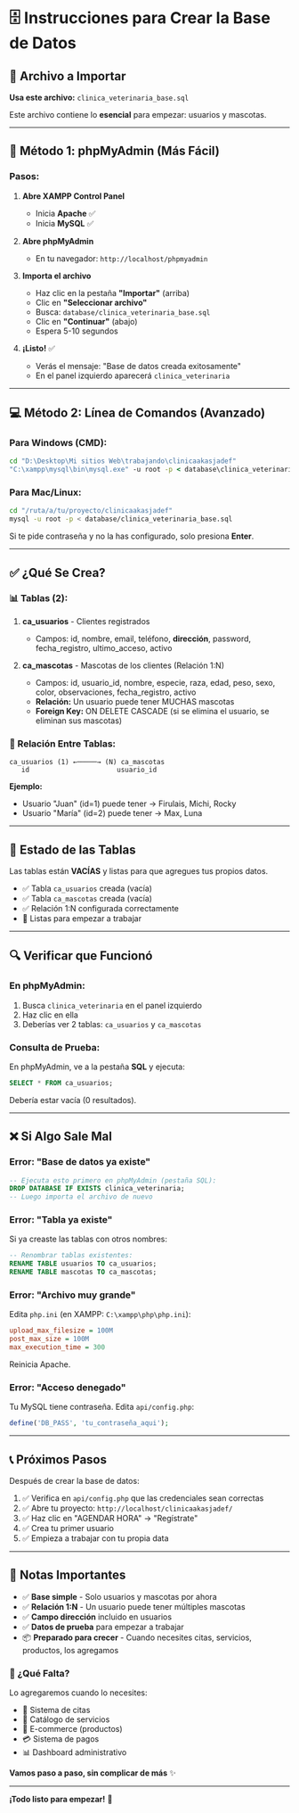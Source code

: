 # 🗄️ Instrucciones para Crear la Base de Datos

## 📄 Archivo a Importar

**Usa este archivo:** `clinica_veterinaria_base.sql`

Este archivo contiene lo **esencial** para empezar: usuarios y mascotas.

---

## 🚀 Método 1: phpMyAdmin (Más Fácil)

### Pasos:

1. **Abre XAMPP Control Panel**
   - Inicia **Apache** ✅
   - Inicia **MySQL** ✅

2. **Abre phpMyAdmin**
   - En tu navegador: `http://localhost/phpmyadmin`

3. **Importa el archivo**
   - Haz clic en la pestaña **"Importar"** (arriba)
   - Clic en **"Seleccionar archivo"**
   - Busca: `database/clinica_veterinaria_base.sql`
   - Clic en **"Continuar"** (abajo)
   - Espera 5-10 segundos

4. **¡Listo!** ✅
   - Verás el mensaje: "Base de datos creada exitosamente"
   - En el panel izquierdo aparecerá `clinica_veterinaria`

---

## 💻 Método 2: Línea de Comandos (Avanzado)

### Para Windows (CMD):
```cmd
cd "D:\Desktop\Mi sitios Web\trabajando\clinicaakasjadef"
"C:\xampp\mysql\bin\mysql.exe" -u root -p < database\clinica_veterinaria_base.sql
```

### Para Mac/Linux:
```bash
cd "/ruta/a/tu/proyecto/clinicaakasjadef"
mysql -u root -p < database/clinica_veterinaria_base.sql
```

Si te pide contraseña y no la has configurado, solo presiona **Enter**.

---

## ✅ ¿Qué Se Crea?

### 📊 Tablas (2):
1. **ca_usuarios** - Clientes registrados
   - Campos: id, nombre, email, teléfono, **dirección**, password, fecha_registro, ultimo_acceso, activo
   
2. **ca_mascotas** - Mascotas de los clientes (Relación 1:N)
   - Campos: id, usuario_id, nombre, especie, raza, edad, peso, sexo, color, observaciones, fecha_registro, activo
   - **Relación:** Un usuario puede tener MUCHAS mascotas
   - **Foreign Key:** ON DELETE CASCADE (si se elimina el usuario, se eliminan sus mascotas)

### 🔗 Relación Entre Tablas:
```
ca_usuarios (1) ←─────→ (N) ca_mascotas
   id                      usuario_id
```

**Ejemplo:**
- Usuario "Juan" (id=1) puede tener → Firulais, Michi, Rocky
- Usuario "María" (id=2) puede tener → Max, Luna

---

## 📝 Estado de las Tablas

Las tablas están **VACÍAS** y listas para que agregues tus propios datos.

- ✅ Tabla `ca_usuarios` creada (vacía)
- ✅ Tabla `ca_mascotas` creada (vacía)
- ✅ Relación 1:N configurada correctamente
- 🎯 Listas para empezar a trabajar

---

## 🔍 Verificar que Funcionó

### En phpMyAdmin:
1. Busca `clinica_veterinaria` en el panel izquierdo
2. Haz clic en ella
3. Deberías ver 2 tablas: `ca_usuarios` y `ca_mascotas`

### Consulta de Prueba:
En phpMyAdmin, ve a la pestaña **SQL** y ejecuta:
```sql
SELECT * FROM ca_usuarios;
```

Debería estar vacía (0 resultados).

---

## ❌ Si Algo Sale Mal

### Error: "Base de datos ya existe"
```sql
-- Ejecuta esto primero en phpMyAdmin (pestaña SQL):
DROP DATABASE IF EXISTS clinica_veterinaria;
-- Luego importa el archivo de nuevo
```

### Error: "Tabla ya existe"
Si ya creaste las tablas con otros nombres:
```sql
-- Renombrar tablas existentes:
RENAME TABLE usuarios TO ca_usuarios;
RENAME TABLE mascotas TO ca_mascotas;
```

### Error: "Archivo muy grande"
Edita `php.ini` (en XAMPP: `C:\xampp\php\php.ini`):
```ini
upload_max_filesize = 100M
post_max_size = 100M
max_execution_time = 300
```
Reinicia Apache.

### Error: "Acceso denegado"
Tu MySQL tiene contraseña. Edita `api/config.php`:
```php
define('DB_PASS', 'tu_contraseña_aqui');
```

---

## 📞 Próximos Pasos

Después de crear la base de datos:

1. ✅ Verifica en `api/config.php` que las credenciales sean correctas
2. ✅ Abre tu proyecto: `http://localhost/clinicaakasjadef/`
3. ✅ Haz clic en "AGENDAR HORA" → "Regístrate"
4. ✅ Crea tu primer usuario
5. ✅ Empieza a trabajar con tu propia data

---

## 📝 Notas Importantes

- ✅ **Base simple** - Solo usuarios y mascotas por ahora
- ✅ **Relación 1:N** - Un usuario puede tener múltiples mascotas
- ✅ **Campo dirección** incluido en usuarios
- ✅ **Datos de prueba** para empezar a trabajar
- 📦 **Preparado para crecer** - Cuando necesites citas, servicios, productos, los agregamos

### 🔮 ¿Qué Falta?
Lo agregaremos cuando lo necesites:
- 📅 Sistema de citas
- 🏥 Catálogo de servicios
- 🛒 E-commerce (productos)
- 💳 Sistema de pagos
- 📊 Dashboard administrativo

**Vamos paso a paso, sin complicar de más** ✨

---

**¡Todo listo para empezar!** 🐾

